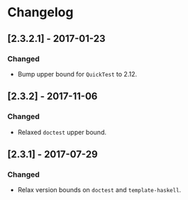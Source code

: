 # Changelog

## [2.3.2.1] - 2017-01-23

### Changed

- Bump upper bound for `QuickTest` to 2.12.

## [2.3.2] - 2017-11-06

### Changed

- Relaxed `doctest` upper bound.

## [2.3.1] - 2017-07-29

### Changed

- Relax version bounds on `doctest` and `template-haskell`.
